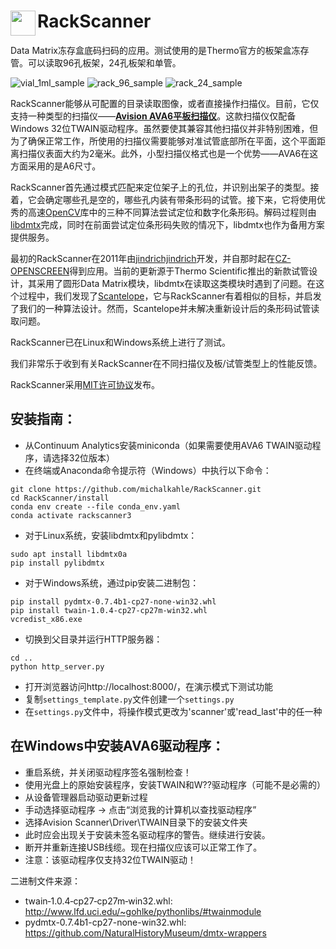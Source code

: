 # <img align="left" height="40px" src="resources/logo.png?raw=true"/> RackScanner

Data Matrix冻存盒底码扫码的应用。测试使用的是Thermo官方的板架盒冻存管。可以读取96孔板架，24孔板架和单管。

![vial_1ml_sample](resources/vial_1ml_sample.bmp)
![rack_96_sample](resources/rack_96_sample.bmp)
![rack_24_sample](resources/rack_24_sample.bmp)


RackScanner能够从可配置的目录读取图像，或者直接操作扫描仪。目前，它仅支持一种类型的扫描仪——**[Avision AVA6平板扫描仪](http://www.avision.net.cn)**。这款扫描仪仅配备Windows 32位TWAIN驱动程序。虽然要使其兼容其他扫描仪并非特别困难，但为了确保正常工作，所使用的扫描仪需要能够对准试管底部所在平面，这个平面距离扫描仪表面大约为2毫米。此外，小型扫描仪格式也是一个优势——AVA6在这方面采用的是A6尺寸。


RackScanner首先通过模式匹配来定位架子上的孔位，并识别出架子的类型。接着，它会确定哪些孔是空的，哪些孔内装有带条形码的试管。接下来，它将使用优秀的高速[OpenCV](http://opencv.org)库中的三种不同算法尝试定位和数字化条形码。解码过程则由[libdmtx](http://libdmtx.sourceforge.net)完成，同时在前面尝试定位条形码失败的情况下，libdmtx也作为备用方案提供服务。

最初的RackScanner在2011年由[jindrichjindrich](https://github.com/jindrichjindrich)开发，并自那时起在[CZ-OPENSCREEN](https://openscreen.cz/en)得到应用。当前的更新源于Thermo Scientific推出的新款试管设计，其采用了圆形Data Matrix模块，libdmtx在读取这类模块时遇到了问题。在这个过程中，我们发现了[Scantelope](https://github.com/dmtaub/scantelope)，它与RackScanner有着相似的目标，并启发了我们的一种算法设计。然而，Scantelope并未解决重新设计后的条形码试管读取问题。

RackScanner已在Linux和Windows系统上进行了测试。

我们非常乐于收到有关RackScanner在不同扫描仪及板/试管类型上的性能反馈。

RackScanner采用[MIT许可协议](https://opensource.org/licenses/MIT)发布。

## 安装指南：
- 从Continuum Analytics安装miniconda（如果需要使用AVA6 TWAIN驱动程序，请选择32位版本）
- 在终端或Anaconda命令提示符（Windows）中执行以下命令：
```
git clone https://github.com/michalkahle/RackScanner.git
cd RackScanner/install
conda env create --file conda_env.yaml
conda activate rackscanner3
```
- 对于Linux系统，安装libdmtx和pylibdmtx：
```
sudo apt install libdmtx0a
pip install pylibdmtx
```
- 对于Windows系统，通过pip安装二进制包：
```
pip install pydmtx-0.7.4b1-cp27-none-win32.whl
pip install twain-1.0.4-cp27-cp27m-win32.whl
vcredist_x86.exe
```
- 切换到父目录并运行HTTP服务器：
```
cd ..
python http_server.py
```
- 打开浏览器访问http://localhost:8000/，在演示模式下测试功能
- 复制`settings_template.py`文件创建一个`settings.py`
- 在`settings.py`文件中，将操作模式更改为'scanner'或'read_last'中的任一种

## 在Windows中安装AVA6驱动程序：
- 重启系统，并关闭驱动程序签名强制检查！
- 使用光盘上的原始安装程序，安装TWAIN和W??驱动程序（可能不是必需的）
- 从设备管理器启动驱动更新过程
- 手动选择驱动程序 -> 点击“浏览我的计算机以查找驱动程序”
- 选择Avision Scanner\Driver\TWAIN目录下的安装文件夹
- 此时应会出现关于安装未签名驱动程序的警告。继续进行安装。
- 断开并重新连接USB线缆。现在扫描仪应该可以正常工作了。
- 注意：该驱动程序仅支持32位TWAIN驱动！

二进制文件来源：
- twain‑1.0.4‑cp27‑cp27m‑win32.whl: http://www.lfd.uci.edu/~gohlke/pythonlibs/#twainmodule
- pydmtx-0.7.4b1-cp27-none-win32.whl: https://github.com/NaturalHistoryMuseum/dmtx-wrappers
